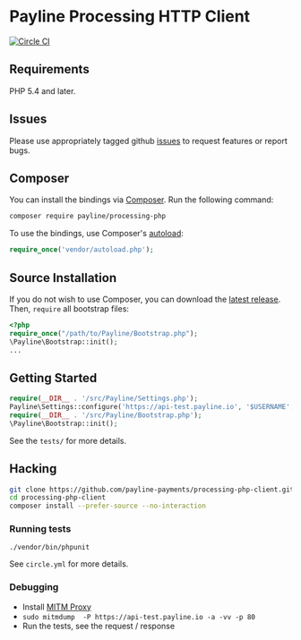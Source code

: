 # Payline Processing HTTP Client

[![Circle CI](https://circleci.com/gh/payline-payments/processing-php-client.svg?style=svg&circle-token=e14235e0e783121b16391bca9cca82898e3ba34e)](https://circleci.com/gh/payline-payments/processing-php-client)

## Requirements

PHP 5.4 and later.

## Issues

Please use appropriately tagged github [issues](https://github.com/payline-payments/processing-php/issues) to request features or report bugs.

## Composer

You can install the bindings via [Composer](http://getcomposer.org/). Run the following command:

```bash
composer require payline/processing-php
```

To use the bindings, use Composer's [autoload](https://getcomposer.org/doc/00-intro.md#autoloading):

```php
require_once('vendor/autoload.php');
```

## Source Installation

If you do not wish to use Composer, you can download the [latest release](https://github.com/payline-payments/processing-php/releases). Then, `require` all bootstrap files:

```php
<?php
require_once("/path/to/Payline/Bootstrap.php");
\Payline\Bootstrap::init();
...
```

## Getting Started

```php
require(__DIR__ . '/src/Payline/Settings.php');
Payline\Settings::configure('https://api-test.payline.io', '$USERNAME', '$PASSWORD');
require(__DIR__ . '/src/Payline/Bootstrap.php');
\Payline\Bootstrap::init();
```

See the `tests/` for more details.

## Hacking

```bash
git clone https://github.com/payline-payments/processing-php-client.git
cd processing-php-client
composer install --prefer-source --no-interaction
```

### Running tests

`./vendor/bin/phpunit`

See `circle.yml` for more details.

### Debugging

- Install [MITM Proxy](https://mitmproxy.org/)
- `sudo mitmdump  -P https://api-test.payline.io -a -vv -p 80`
- Run the tests, see the request / response


